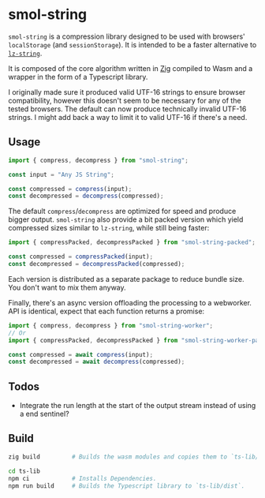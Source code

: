 # smol-string

`smol-string` is a compression library designed to be used with browsers' `localStorage` (and `sessionStorage`). It is intended to be a faster alternative to [`lz-string`](https://github.com/pieroxy/lz-string).

It is composed of the core algorithm written in [Zig](https://ziglang.org/) compiled to Wasm and a wrapper in the form of a Typescript library.

I originally made sure it produced valid UTF-16 strings to ensure browser compatibility, however this doesn't seem to be necessary for any of the tested browsers. The default can now produce technically invalid UTF-16 strings. I might add back a way to limit it to valid UTF-16 if there's a need.

## Usage

```ts
import { compress, decompress } from "smol-string";

const input = "Any JS String";

const compressed = compress(input);
const decompressed = decompress(compressed);
```

The default `compress`/`decompress` are optimized for speed and produce bigger output.
`smol-string` also provide a bit packed version which yield compressed sizes similar to `lz-string`, while still being faster:

```ts
import { compressPacked, decompressPacked } from "smol-string-packed";

const compressed = compressPacked(input);
const decompressed = decompressPacked(compressed);
```

Each version is distributed as a separate package to reduce bundle size. You don't want to mix them anyway.

Finally, there's an async version offloading the processing to a webworker. API is identical, expect that each function returns a promise:

```ts
import { compress, decompress } from "smol-string-worker";
// Or
import { compressPacked, decompressPacked } from "smol-string-worker-packed";

const compressed = await compress(input);
const decompressed = await decompress(compressed);
```

## Todos

-   Integrate the run length at the start of the output stream instead of using a end sentinel?

## Build

```sh
zig build         # Builds the wasm modules and copies them to `ts-lib/src`.
```

```sh
cd ts-lib
npm ci            # Installs Dependencies.
npm run build     # Builds the Typescript library to `ts-lib/dist`.
```
